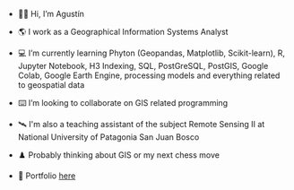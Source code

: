 - 👋🏼 Hi, I’m Agustín
- 🌎 I work as a Geographical Information Systems Analyst
- 💻 I’m currently learning Phyton (Geopandas, Matplotlib, Scikit-learn), R, Jupyter Notebook, H3 Indexing, SQL, PostGreSQL, PostGIS, Google Colab, Google Earth Engine, processing models and everything related to geospatial data
- ⌨️ I’m looking to collaborate on GIS related programming
- 🛰️ I'm also a teaching assistant of the subject Remote Sensing II at National University of Patagonia San Juan Bosco
- ♟️ Probably thinking about GIS or my next chess move

- 💼 Portfolio <a href="https://agstnrdz.github.io" target="_blank">here</a>


<!---
agstnrdz/agstnrdz is a 🌱 special 🌱 repository because its `README.md` (this file) appears on your GitHub profile.
You can click the Preview link to take a look at your changes.
--->
